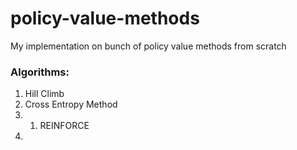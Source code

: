# policy-value-methods
My implementation on bunch of policy value methods from scratch
### Algorithms:
<ol>
  <li>Hill Climb</li>
  <li>Cross Entropy Method</li>
  <li>
    <ol>
      <li>REINFORCE</li>
    </ol>
  </li>
  <li></li>
</ol>
